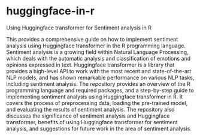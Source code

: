 # huggingface-in-r
Using Huggingface transformer for Sentiment analysis in R 

This provides a comprehensive guide on how to implement sentiment analysis using Huggingface transformer in the R programming language. Sentiment analysis is a growing field within Natural Language Processing, which deals with the automatic analysis and classification of emotions and opinions expressed in text. Huggingface transformer is a library that provides a high-level API to work with the most recent and state-of-the-art NLP models, and has shown remarkable performance on various NLP tasks, including sentiment analysis. The repository provides an overview of the R programming language and required packages, and a step-by-step guide to implementing sentiment analysis using Huggingface transformer in R. It covers the process of preprocessing data, loading the pre-trained model, and evaluating the results of sentiment analysis. The repository also discusses the significance of sentiment analysis and Huggingface transformer, benefits of using Huggingface transformer for sentiment analysis, and suggestions for future work in the area of sentiment analysis.
